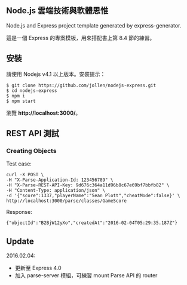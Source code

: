 ## Node.js 雲端技術與軟體思惟

Node.js and Express project template generated by express-generator.

這是一個 Express 的專案模板，用來搭配書上第 8.4 節的練習。

## 安裝

請使用 Nodejs v4.1 以上版本。安裝提示：

```
$ git clone https://github.com/jollen/nodejs-express.git
$ cd nodejs-express
$ npm i
$ npm start
```

瀏覽 **http://localhost:3000/**。

## REST API 測試

### Creating Objects

Test case:

```
curl -X POST \
-H "X-Parse-Application-Id: 123456789" \
-H "X-Parse-REST-API-Key: 9d676c364a11d96b8c67e69bf7bbfb82" \
-H "Content-Type: application/json" \
-d '{"score":1337,"playerName":"Sean Plott","cheatMode":false}' \
http://localhost:3000/parse/classes/GameScore
```

Response:

```
{"objectId":"B2BjW12yXo","createdAt":"2016-02-04T05:29:35.187Z"}
```

## Update

2016.02.04:
 * 更新至 Express 4.0
 * 加入 parse-server 模組，可練習 mount Parse API 的 router